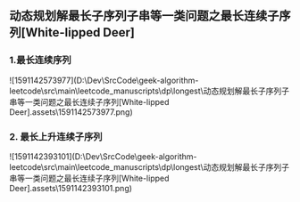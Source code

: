 ## 动态规划解最长子序列子串等一类问题之最长连续子序列[White-lipped Deer]



### 1.最长连续序列



![1591142573977](D:\Dev\SrcCode\geek-algorithm-leetcode\src\main\leetcode_manuscripts\dp\longest\动态规划解最长子序列子串等一类问题之最长连续子序列[White-lipped Deer].assets\1591142573977.png)















### 2. 最长上升连续子序列 



![1591142393101](D:\Dev\SrcCode\geek-algorithm-leetcode\src\main\leetcode_manuscripts\dp\longest\动态规划解最长子序列子串等一类问题之最长连续子序列[White-lipped Deer].assets\1591142393101.png)